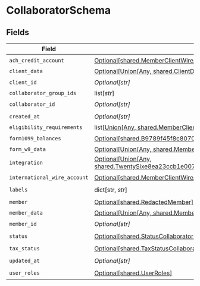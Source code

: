 # CollaboratorSchema


## Fields

| Field                                                                                                                                                                            | Type                                                                                                                                                                             | Required                                                                                                                                                                         | Description                                                                                                                                                                      |
| -------------------------------------------------------------------------------------------------------------------------------------------------------------------------------- | -------------------------------------------------------------------------------------------------------------------------------------------------------------------------------- | -------------------------------------------------------------------------------------------------------------------------------------------------------------------------------- | -------------------------------------------------------------------------------------------------------------------------------------------------------------------------------- |
| `ach_credit_account`                                                                                                                                                             | [Optional[shared.MemberClientWireAccount]](undefined/models/shared/memberclientwireaccount.md)                                                                                   | :heavy_check_mark:                                                                                                                                                               | N/A                                                                                                                                                                              |
| `client_data`                                                                                                                                                                    | [Optional[Union[Any, shared.ClientData]]](undefined/models/shared/collaboratorschemaclientdata.md)                                                                               | :heavy_minus_sign:                                                                                                                                                               | N/A                                                                                                                                                                              |
| `client_id`                                                                                                                                                                      | *Optional[str]*                                                                                                                                                                  | :heavy_check_mark:                                                                                                                                                               | N/A                                                                                                                                                                              |
| `collaborator_group_ids`                                                                                                                                                         | list[*str*]                                                                                                                                                                      | :heavy_minus_sign:                                                                                                                                                               | N/A                                                                                                                                                                              |
| `collaborator_id`                                                                                                                                                                | *Optional[str]*                                                                                                                                                                  | :heavy_check_mark:                                                                                                                                                               | N/A                                                                                                                                                                              |
| `created_at`                                                                                                                                                                     | *Optional[str]*                                                                                                                                                                  | :heavy_check_mark:                                                                                                                                                               | N/A                                                                                                                                                                              |
| `eligibility_requirements`                                                                                                                                                       | list[[Union[Any, shared.MemberClientRequirementResponse]](undefined/models/shared/collaboratorschemaeligibilityrequirements.md)]                                                 | :heavy_minus_sign:                                                                                                                                                               | N/A                                                                                                                                                                              |
| `form1099_balances`                                                                                                                                                              | [Optional[shared.B9789f45f8c8070ff38a64d80c2e4a8732ddaf329e46546474400d26f84c0f1c]](undefined/models/shared/b9789f45f8c8070ff38a64d80c2e4a8732ddaf329e46546474400d26f84c0f1c.md) | :heavy_check_mark:                                                                                                                                                               | N/A                                                                                                                                                                              |
| `form_w9_data`                                                                                                                                                                   | [Optional[Union[Any, shared.MemberClientFormW9Info]]](undefined/models/shared/collaboratorschemaformw9data.md)                                                                   | :heavy_minus_sign:                                                                                                                                                               | N/A                                                                                                                                                                              |
| `integration`                                                                                                                                                                    | [Optional[Union[Any, shared.TwentySixe8ea23ccb1e007e7d6560175c7e75c768dac34727b7fe1d834ca24b8221ef4]]](undefined/models/shared/collaboratorschemaintegration.md)                 | :heavy_minus_sign:                                                                                                                                                               | N/A                                                                                                                                                                              |
| `international_wire_account`                                                                                                                                                     | [Optional[shared.MemberClientWireAccount]](undefined/models/shared/memberclientwireaccount.md)                                                                                   | :heavy_check_mark:                                                                                                                                                               | N/A                                                                                                                                                                              |
| `labels`                                                                                                                                                                         | dict[str, *str*]                                                                                                                                                                 | :heavy_check_mark:                                                                                                                                                               | N/A                                                                                                                                                                              |
| `member`                                                                                                                                                                         | [Optional[shared.RedactedMember]](undefined/models/shared/redactedmember.md)                                                                                                     | :heavy_check_mark:                                                                                                                                                               | N/A                                                                                                                                                                              |
| `member_data`                                                                                                                                                                    | [Optional[Union[Any, shared.MemberData]]](undefined/models/shared/collaboratorschemamemberdata.md)                                                                               | :heavy_minus_sign:                                                                                                                                                               | N/A                                                                                                                                                                              |
| `member_id`                                                                                                                                                                      | *Optional[str]*                                                                                                                                                                  | :heavy_check_mark:                                                                                                                                                               | N/A                                                                                                                                                                              |
| `status`                                                                                                                                                                         | [Optional[shared.StatusCollaboratorSchema]](undefined/models/shared/statuscollaboratorschema.md)                                                                                 | :heavy_check_mark:                                                                                                                                                               | N/A                                                                                                                                                                              |
| `tax_status`                                                                                                                                                                     | [Optional[shared.TaxStatusCollaboratorSchema]](undefined/models/shared/taxstatuscollaboratorschema.md)                                                                           | :heavy_check_mark:                                                                                                                                                               | N/A                                                                                                                                                                              |
| `updated_at`                                                                                                                                                                     | *Optional[str]*                                                                                                                                                                  | :heavy_check_mark:                                                                                                                                                               | N/A                                                                                                                                                                              |
| `user_roles`                                                                                                                                                                     | [Optional[shared.UserRoles]](undefined/models/shared/userroles.md)                                                                                                               | :heavy_check_mark:                                                                                                                                                               | N/A                                                                                                                                                                              |